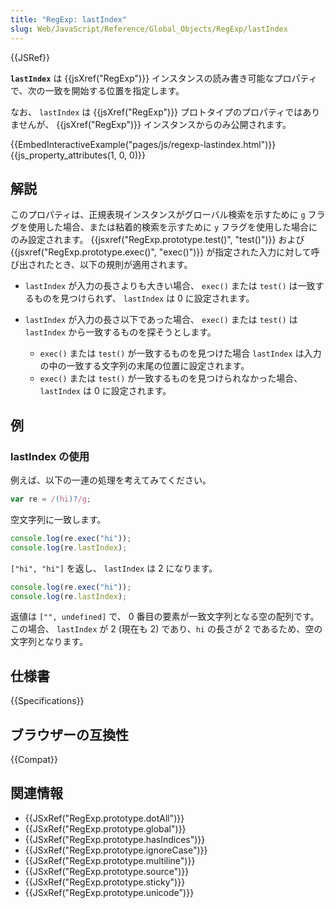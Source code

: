 ```yaml
---
title: "RegExp: lastIndex"
slug: Web/JavaScript/Reference/Global_Objects/RegExp/lastIndex
---
```


{{JSRef}}

**`lastIndex`** は {{jsXref("RegExp")}} インスタンスの読み書き可能なプロパティで、次の一致を開始する位置を指定します。

なお、 `lastIndex` は {{jsXref("RegExp")}} プロトタイプのプロパティではありませんが、 {{jsXref("RegExp")}} インスタンスからのみ公開されます。

{{EmbedInteractiveExample("pages/js/regexp-lastindex.html")}}{{js_property_attributes(1, 0, 0)}}

## 解説

このプロパティは、正規表現インスタンスがグローバル検索を示すために `g` フラグを使用した場合、または粘着的検索を示すために `y` フラグを使用した場合にのみ設定されます。 {{jsxref("RegExp.prototype.test()", "test()")}} および {{jsxref("RegExp.prototype.exec()", "exec()")}} が指定された入力に対して呼び出されたとき、以下の規則が適用されます。

- `lastIndex` が入力の長さよりも大きい場合、 `exec()` または `test()` は一致するものを見つけられず、 `lastIndex` は 0 に設定されます。
- `lastIndex` が入力の長さ以下であった場合、 `exec()` または `test()` は `lastIndex` から一致するものを探そうとします。

  - `exec()` または `test()` が一致するものを見つけた場合 `lastIndex` は入力の中の一致する文字列の末尾の位置に設定されます。
  - `exec()` または `test()` が一致するものを見つけられなかった場合、 `lastIndex` は 0 に設定されます。

## 例

### lastIndex の使用

例えば、以下の一連の処理を考えてみてください。

```js
var re = /(hi)?/g;
```

空文字列に一致します。

```js
console.log(re.exec("hi"));
console.log(re.lastIndex);
```

`["hi", "hi"]` を返し、 `lastIndex` は 2 になります。

```js
console.log(re.exec("hi"));
console.log(re.lastIndex);
```

返値は `["", undefined]` で、 0 番目の要素が一致文字列となる空の配列です。この場合、 `lastIndex` が 2 (現在も 2) であり、`hi` の長さが 2 であるため、空の文字列となります。

## 仕様書

{{Specifications}}

## ブラウザーの互換性

{{Compat}}

## 関連情報

- {{JSxRef("RegExp.prototype.dotAll")}}
- {{JSxRef("RegExp.prototype.global")}}
- {{JSxRef("RegExp.prototype.hasIndices")}}
- {{JSxRef("RegExp.prototype.ignoreCase")}}
- {{JSxRef("RegExp.prototype.multiline")}}
- {{JSxRef("RegExp.prototype.source")}}
- {{JSxRef("RegExp.prototype.sticky")}}
- {{JSxRef("RegExp.prototype.unicode")}}
